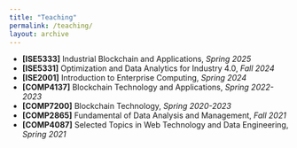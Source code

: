 ```yaml
---
title: "Teaching"
permalink: /teaching/
layout: archive
---
```


* **[ISE5333]** Industrial Blockchain and Applications, _Spring 2025_
* **[ISE5331]** Optimization and Data Analytics for Industry 4.0, _Fall 2024_
* **[ISE2001]** Introduction to Enterprise Computing, _Spring 2024_
* **[COMP4137]** Blockchain Technology and Applications, _Spring 2022-2023_
* **[COMP7200]** Blockchain Technology, _Spring 2020-2023_
* **[COMP2865]** Fundamental of Data Analysis and Management, _Fall 2021_
* **[COMP4087]** Selected Topics in Web Technology and Data Engineering, _Spring 2021_
